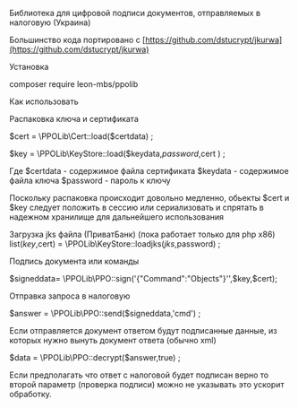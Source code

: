 Библиотека  для  цифровой подписи документов, отправляемых в  налоговую (Украина)

Большинство  кода  портировано с [https://github.com/dstucrypt/jkurwa](https://github.com/dstucrypt/jkurwa)   

Установка 

composer require leon-mbs/ppolib

Как  использовать

Распаковка  ключа  и сертификата
   
   $cert =    \PPOLib\Cert::load($certdata) ;
   
   $key =   \PPOLib\KeyStore::load($keydata,$password,$cert ) ;

   Где
   $certdata - содержимое файла сертификата
   $keydata - содержимое файла ключа
   $password - пароль  к  ключу
   
   Поскольку  распаковка  происходит  довольно  медленно, обьекты     $cert и $key  следует 
   положить  в  сессию  или  сериализовать  и спрятать в  надежном  хранилище для дальнейшего использования
   
   
   Загрузка  jks файла (ПриватБанк)
   (пока  работает  только  для  php x86)
   list($key,$cert) = \PPOLib\KeyStore::loadjks($jks,$password) ;
   
   
   Подпись  документа  или  команды
   
   $signeddata=  \PPOLib\PPO::sign('{"Command":"Objects"}'',$key,$cert);

   
   Отправка  запроса  в  налоговую
   
   $answer =  \PPOLib\PPO::send($signeddata,'cmd')  ;
   
   
   Если  отправляется  документ  ответом  будут  подписанные  данные, из  которых нужно вынуть документ ответа (обычно  xml)

   $data = \PPOLib\PPO::decrypt($answer,true) ;
   
   Если  предполагать  что ответ  с  налоговой  будет  подписан  верно  то  второй параметр (проверка  подписи) можно не  указывать
   это  ускорит  обработку.
   
   
